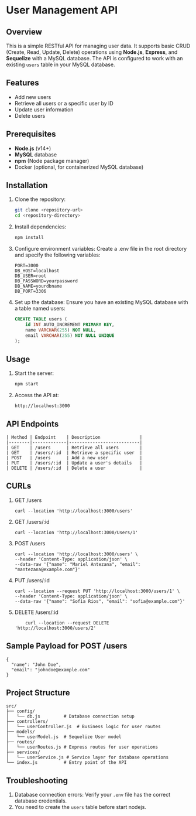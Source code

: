 # User Management API

## Overview
This is a simple RESTful API for managing user data. It supports basic CRUD (Create, Read, Update, Delete) operations using **Node.js**, **Express**, and **Sequelize** with a MySQL database. The API is configured to work with an existing `users` table in your MySQL database.

## Features
- Add new users
- Retrieve all users or a specific user by ID
- Update user information
- Delete users

## Prerequisites
- **Node.js** (v14+)
- **MySQL** database
- **npm** (Node package manager)
- Docker (optional, for containerized MySQL database)

## Installation

1. Clone the repository:
	```bash
	git clone <repository-url>
	cd <repository-directory>
	```
	
2. Install dependencies:
	```bash
	npm install
	```

3. Configure environment variables: Create a .env file in the root directory and specify the following variables:

	```env
	PORT=3000
	DB_HOST=localhost
	DB_USER=root
	DB_PASSWORD=yourpassword
	DB_NAME=yourdbname
	DB_PORT=3306
	```

4. Set up the database: Ensure you have an existing MySQL database with a table named users:

	```sql
	CREATE TABLE users (
		id INT AUTO_INCREMENT PRIMARY KEY,
		name VARCHAR(255) NOT NULL,
		email VARCHAR(255) NOT NULL UNIQUE
	);
	```

## Usage
1. Start the server:
	```bash
	npm start
	```

2. Access the API at:
	```URL
	http://localhost:3000
	```

## API Endpoints
	| Method | Endpoint    | Description               |
	|--------|-------------|---------------------------|
	| GET    | /users      | Retrieve all users        |
	| GET    | /users/:id  | Retrieve a specific user  |
	| POST   | /users      | Add a new user            |
	| PUT    | /users/:id  | Update a user's details   |
	| DELETE | /users/:id  | Delete a user             |

## CURLs
1. GET  /users
	```
 	curl --location 'http://localhost:3000/users'
 	```
2. GET  /users/:id
	```
 	curl --location 'http://localhost:3000/Users/1'
 	```
3. POST  /users
	```
 	curl --location 'http://localhost:3000/users' \
	--header 'Content-Type: application/json' \
	--data-raw '{"name": "Mariel Antezana", "email": "mantezana@example.com"}'
 	```
4. PUT 	/users/:id
	```
 	curl --location --request PUT 'http://localhost:3000/users/1' \
	--header 'Content-Type: application/json' \
	--data-raw '{"name": "Sofia Rios", "email": "sofia@example.com"}'
 	```
5. DELETE  /users/:id
   	```
    	curl --location --request DELETE 'http://localhost:3000/users/2'
 	```

## Sample Payload for POST /users
	{
	  "name": "John Doe",
	  "email": "johndoe@example.com"
	}
	
## Project Structure
	src/
	├── config/
	│   └── db.js         # Database connection setup
	├── controllers/
	│   └── userController.js  # Business logic for user routes
	├── models/
	│   └── userModel.js  # Sequelize User model
	├── routes/
	│   └── userRoutes.js # Express routes for user operations
	├── services/
	│   └── userService.js # Service layer for database operations
	└── index.js          # Entry point of the API

## Troubleshooting
1. Database connection errors: Verify your `.env` file has the correct database credentials.
2. You need to create the `users` table before start nodejs.
